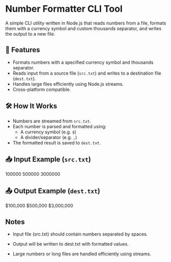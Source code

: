 # Number Formatter CLI Tool

A simple CLI utility written in Node.js that reads numbers from a file, formats them with a currency symbol and custom thousands separator, and writes the output to a new file.

## 🚀 Features

- Formats numbers with a specified currency symbol and thousands separator.
- Reads input from a source file (`src.txt`) and writes to a destination file (`dest.txt`).
- Handles large files efficiently using Node.js streams.
- Cross-platform compatible.


## 🛠️ How It Works

- Numbers are streamed from `src.txt`.
- Each number is parsed and formatted using:
  - A currency symbol (e.g. `$`)
  - A divider/separator (e.g. `,`)
- The formatted result is saved to `dest.txt`.

## 📥 Input Example (`src.txt`)

100000 500000 3000000

## 📤 Output Example (`dest.txt`)

$100,000 $500,000 $3,000,000

## Notes

- Input file (src.txt) should contain numbers separated by spaces.

- Output will be written to dest.txt with formatted values.

- Large numbers or long files are handled efficiently using streams.
